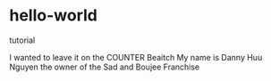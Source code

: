 # hello-world
tutorial

I wanted to leave it on the COUNTER Beaitch
My name is Danny Huu Nguyen the owner of the Sad and Boujee Franchise
